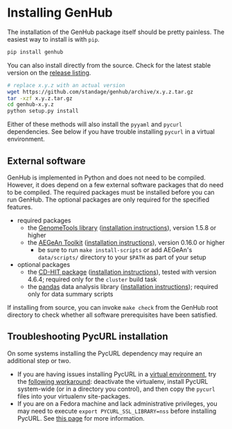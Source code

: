 Installing GenHub
=================

The installation of the GenHub package itself should be pretty painless.
The easiest way to install is with `pip`.

```bash
pip install genhub
```

You can also install directly from the source.
Check for the latest stable version on the [release listing][rel].

```bash
# replace x.y.z with an actual version
wget https://github.com/standage/genhub/archive/x.y.z.tar.gz
tar -xzf x.y.z.tar.gz
cd genhub-x.y.z
python setup.py install
```

Either of these methods will also install the `pyyaml` and `pycurl` dependencies.
See below if you have trouble installing `pycurl` in a virtual environment.

## External software

GenHub is implemented in Python and does not need to be compiled.
However, it does depend on a few external software packages that do need to be compiled.
The required packages must be installed before you can run GenHub.
The optional packages are only required for the specified features.

- required packages
    - the [GenomeTools library][gt] ([installation instructions][gt-install]), version 1.5.8 or higher
    - the [AEGeAn Toolkit][agn] ([installation instructions][agn-install]), version 0.16.0 or higher
        - be sure to run `make install-scripts` or add AEGeAn's `data/scripts/` directory to your `$PATH` as part of your setup
- optional packages
    - the [CD-HIT package][cdhit] ([installation instructions][cdhit-install]), tested with version 4.6.4;
      required only for the `cluster` build task
    - the [pandas][pandas] data analysis library ([installation instructions][pandas-install]);
      required only for data summary scripts

If installing from source, you can invoke `make check` from the GenHub root directory to check whether all software prerequisites have been satisfied.

## Troubleshooting PycURL installation

On some systems installing the PycURL dependency may require an additional step or two.

- If you are having issues installing PycURL in a [virtual environment][venv], try the [following workaround][curl]: deactivate the virtualenv, install PycURL system-wide (or in a directory you control), and then copy the `pycurl` files into your virtualenv site-packages.
- If you are on a Fedora machine and lack administrative privileges, you may need to execute `export PYCURL_SSL_LIBRARY=nss` before installing PycURL. See [this page][pycurl_ssl] for more information.


[gt]: https://github.com/genometools/genometools
[gt-install]: https://github.com/genometools/genometools
[agn]: http://standage.github.io/AEGeAn
[agn-install]: http://aegean.readthedocs.org/
[cdhit]: http://weizhongli-lab.org/cd-hit/
[cdhit-install]: http://weizhongli-lab.org/cd-hit/download.php
[pandas]: http://pandas.pydata.org/
[pandas-install]: http://pandas.pydata.org/pandas-docs/stable/install.html
[venv]: http://docs.python-guide.org/en/latest/dev/virtualenvs/
[curl]: http://eon01.com/blog/hacking-pycurl-installation-problem-within-virtualenv/
[pycurl_ssl]: http://pycurl.sourceforge.net/doc/install.html#pip-and-cached-pycurl-package
[rel]: https://github.com/standage/genhub/releases
